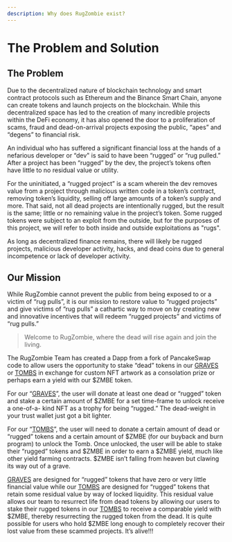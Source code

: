 ```yaml
---
description: Why does RugZombie exist?
---
```


# The Problem and Solution

## The Problem

Due to the decentralized nature of blockchain technology and smart contract protocols such as Ethereum and the Binance Smart Chain, anyone can create tokens and launch projects on the blockchain. While this decentralized space has led to the creation of many incredible projects within the DeFi economy, it has also opened the door to a proliferation of scams, fraud and dead-on-arrival projects exposing the public, “apes” and “degens” to financial risk.

An individual who has suffered a significant financial loss at the hands of a nefarious developer or “dev" is said to have been “rugged” or “rug pulled.” After a project has been “rugged” by the dev, the project’s tokens often have little to no residual value or utility.   


For the uninitiated, a “rugged project” is a scam wherein the dev removes value from a project through malicious written code in a token’s contract, removing token’s liquidity, selling off large amounts of a token’s supply and more. That said, not all dead projects are intentionally rugged, but the result is the same; little or no remaining value in the project’s token. Some rugged tokens were subject to an exploit from the outside, but for the purposes of this project, we will refer to both inside and outside exploitations as "rugs". 

As long as decentralized finance remains, there will likely be rugged projects, malicious developer activity, hacks, and dead coins due to general incompetence or lack of developer activity.

## Our Mission

While RugZombie cannot prevent the public from being exposed to or a victim of “rug pulls”, it is our mission to restore value to “rugged projects” and give victims of “rug pulls” a cathartic way to move on by creating new and innovative incentives that will redeem “rugged projects” and victims of “rug pulls.”

> Welcome to RugZombie, where the dead will rise again and join the living.

The RugZombie Team has created a Dapp from a fork of PancakeSwap code to allow users the opportunity to stake “dead” tokens in our [GRAVES](main-features/graves/) or [TOMBS](main-features/tombs.md) in exchange for custom NFT artwork as a consolation prize or perhaps earn a yield with our $ZMBE token.

For our “[GRAVES](main-features/graves/)”, the user will donate at least one dead or “rugged” token and stake a certain amount of $ZMBE for a set time-frame to unlock receive a one-of-a- kind NFT as a trophy for being “rugged.” The dead-weight in your trust wallet just got a bit lighter.

For our “[TOMBS](main-features/tombs.md)”, the user will need to donate a certain amount of dead or “rugged” tokens and a certain amount of $ZMBE \(for our buyback and burn program\) to unlock the Tomb. Once unlocked, the user will be able to stake their “rugged” tokens and $ZMBE in order to earn a $ZMBE yield, much like other yield farming contracts. $ZMBE isn’t falling from heaven but clawing its way out of a grave.

[GRAVES](main-features/graves/) are designed for “rugged” tokens that have zero or very little financial value while our [TOMBS](main-features/tombs.md) are designed for “rugged” tokens that retain some residual value by way of locked liquidity. This residual value allows our team to resurrect life from dead tokens by allowing our users to stake their rugged tokens in our [TOMBS](main-features/tombs.md) to receive a comparable yield with $ZMBE, thereby resurrecting the rugged token from the dead. It is quite possible for users who hold $ZMBE long enough to completely recover their lost value from these scammed projects. It’s alive!!!

